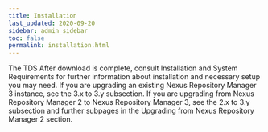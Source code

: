 ```yaml
---
title: Installation
last_updated: 2020-09-20
sidebar: admin_sidebar
toc: false
permalink: installation.html
---
```



The TDS 
After download is complete, consult Installation and System Requirements for further information about installation and necessary setup you may need.  If you are upgrading an existing Nexus Repository Manager 3 instance, see the 3.x to 3.y subsection. If you are upgrading from Nexus Repository Manager 2 to Nexus Repository Manager 3, see the 2.x to 3.y subsection and further subpages in the Upgrading from Nexus Repository Manager 2 section.